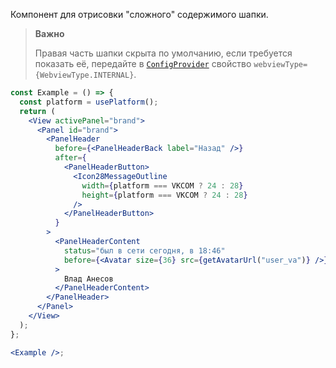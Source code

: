 Компонент для отрисовки "сложного" содержимого шапки.

> **Важно**
>
> Правая часть шапки скрыта по умолчанию, если требуется показать её, передайте в [`ConfigProvider`](https://vkcom.github.io/VKUI/#/ConfigProvider) свойство `webviewType={WebviewType.INTERNAL}`.

```jsx { "props": { "webviewType": true } }
const Example = () => {
  const platform = usePlatform();
  return (
    <View activePanel="brand">
      <Panel id="brand">
        <PanelHeader
          before={<PanelHeaderBack label="Назад" />}
          after={
            <PanelHeaderButton>
              <Icon28MessageOutline
                width={platform === VKCOM ? 24 : 28}
                height={platform === VKCOM ? 24 : 28}
              />
            </PanelHeaderButton>
          }
        >
          <PanelHeaderContent
            status="был в сети сегодня, в 18:46"
            before={<Avatar size={36} src={getAvatarUrl("user_va")} />}
          >
            Влад Анесов
          </PanelHeaderContent>
        </PanelHeader>
      </Panel>
    </View>
  );
};

<Example />;
```
